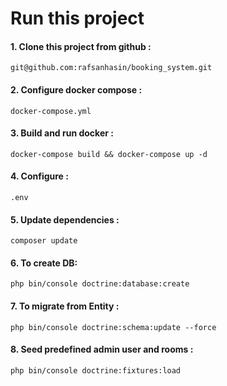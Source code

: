 # Run this project

#### 1. Clone this project from github :
`git@github.com:rafsanhasin/booking_system.git`

#### 2. Configure docker compose :
`docker-compose.yml`

#### 3. Build and run docker :
 `docker-compose build && docker-compose up -d`

#### 4. Configure :
 `.env`

#### 5. Update dependencies :
  `composer update`

#### 6. To create DB: 
`php bin/console doctrine:database:create`

#### 7. To migrate from Entity : 
`php bin/console doctrine:schema:update --force`

#### 8. Seed predefined admin user and rooms : 
`php bin/console doctrine:fixtures:load`